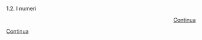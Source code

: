 1.2. I numeri









<p>
<a style="float:right;" href="numeri3.html">Continua</a>
</p>
<div style="clear:both;">  </div>

<p>
<a style="float:left;" href="numeri1.html">Continua</a>
</p>
<div style="clear:both;">  </div>
